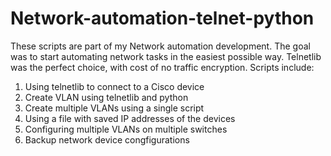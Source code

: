 # Network-automation-telnet-python


These scripts are part of my Network automation development. The goal was to start automating network tasks  in the easiest possible way. Telnetlib was the perfect choice, with cost of no traffic encryption. Scripts include:

1. Using telnetlib to connect to a Cisco device
2. Create VLAN using telnetlib and python
3. Create multiple VLANs using a single script
4. Using a file with saved IP addresses of the devices
5. Configuring multiple VLANs on multiple switches
6. Backup network device congfigurations
